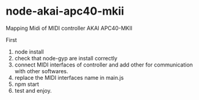 # node-akai-apc40-mkii
Mapping Midi of MIDI controller AKAI APC40-MKII

First

1. node install
2. check that node-gyp are install correctly
4. connect MIDI interfaces of controller  and add other for communication with other softwares.
5. replace the MIDI interfaces name in main.js
3. npm start
4. test and enjoy.
